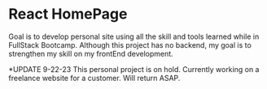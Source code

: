# React HomePage

Goal is to develop personal site using all the skill and tools learned while in FullStack Bootcamp. Although this project has no backend, my goal is to strengthen my skill on my frontEnd development.

*UPDATE 9-22-23
This personal project is on hold. Currently working on a freelance website for a customer. Will return ASAP.